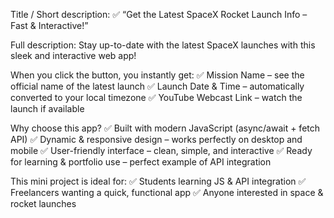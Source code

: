 Title / Short description:
✅ “Get the Latest SpaceX Rocket Launch Info – Fast & Interactive!”

Full description:
Stay up-to-date with the latest SpaceX launches with this sleek and interactive web app!

When you click the button, you instantly get:
✅ Mission Name – see the official name of the latest launch
✅ Launch Date & Time – automatically converted to your local timezone
✅ YouTube Webcast Link – watch the launch if available

Why choose this app?
✅ Built with modern JavaScript (async/await + fetch API)
✅ Dynamic & responsive design – works perfectly on desktop and mobile
✅ User-friendly interface – clean, simple, and interactive
✅ Ready for learning & portfolio use – perfect example of API integration

This mini project is ideal for:
✅ Students learning JS & API integration
✅ Freelancers wanting a quick, functional app
✅ Anyone interested in space & rocket launches
